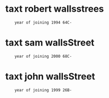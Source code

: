 # taxt robert wallsstrees 
        year of joining 1994 64C-
# taxt sam wallsStreet 
        year of joining 2000 68C-
# taxt john wallsStreet
        year of joining 1999 26B-

